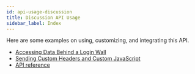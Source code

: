 ```yaml
---
id: api-usage-discussion
title: Discussion API Usage
sidebar_label: Index
---
```


Here are some examples on using, customizing, and integrating this API.

- [Accessing Data Behind a Login Wall](guides-data-behind-login)
- [Sending Custom Headers and Custom JavaScript](guides-custom-headers-api)
- [API reference](api-discussion)